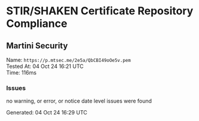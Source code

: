 # STIR/SHAKEN Certificate Repository Compliance

## Martini Security

Name: `https://p.mtsec.me/2e5a/QbCBI49oOe5v.pem`\
Tested At: 04 Oct 24 16:21 UTC\
Time: 116ms

### Issues

no warning, or error, or notice date level issues were found

Generated: 04 Oct 24 16:29 UTC